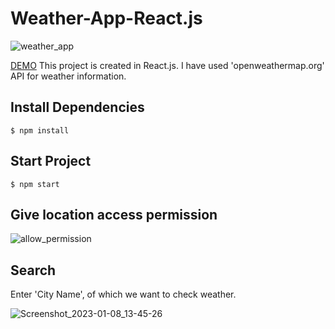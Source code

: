# Weather-App-React.js
![weather_app](https://user-images.githubusercontent.com/102342620/211186967-2abb8a67-13e6-436d-82dc-ebea8d41f8d3.png)

[DEMO](https://santoshchhn6.github.io/Weather-App-Reactjs/)
This project is created in React.js.
I have used 'openweathermap.org' API for weather information.

## Install Dependencies
```
$ npm install
```

## Start Project
```
$ npm start
```

## Give location access permission

![allow_permission](https://user-images.githubusercontent.com/102342620/211186950-6c7ed4e2-406c-4da7-ad07-ea986710debb.png)

## Search
Enter 'City Name', of which we want to check weather.

![Screenshot_2023-01-08_13-45-26](https://user-images.githubusercontent.com/102342620/211187072-6c9e35a9-46ab-4323-8f3b-7561eff01c9c.png)


